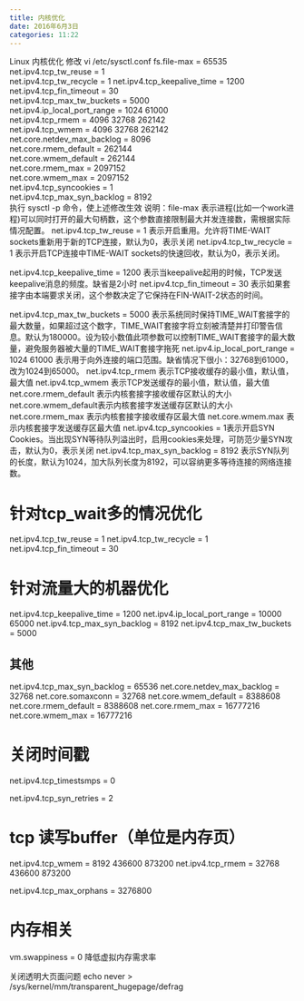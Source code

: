 ```yaml
---
title: 内核优化
date: 2016年6月3日
categories: 11:22
---
```


Linux 内核优化
修改 vi /etc/sysctl.conf
fs.file-max = 65535  
net.ipv4.tcp_tw_reuse = 1  
net.ipv4.tcp_tw_recycle = 1
net.ipv4.tcp_keepalive_time = 1200  
net.ipv4.tcp_fin_timeout = 30  
net.ipv4.tcp_max_tw_buckets = 5000  
net.ipv4.ip_local_port_range = 1024 61000  
net.ipv4.tcp_rmem = 4096 32768 262142  
net.ipv4.tcp_wmem = 4096 32768 262142  
net.core.netdev_max_backlog = 8096  
net.core.rmem_default = 262144  
net.core.wmem_default = 262144  
net.core.rmem_max = 2097152  
net.core.wmem_max = 2097152  
net.ipv4.tcp_syncookies = 1  
net.ipv4.tcp_max_syn_backlog = 8192  
执行 sysctl -p 命令，使上述修改生效
说明：file-max 表示进程(比如一个work进程)可以同时打开的最大句柄数，这个参数直接限制最大并发连接数，需根据实际情况配置。
net.ipv4.tcp_tw_reuse = 1   表示开启重用。允许将TIME-WAIT sockets重新用于新的TCP连接，默认为0，表示关闭
net.ipv4.tcp_tw_recycle = 1  表示开启TCP连接中TIME-WAIT sockets的快速回收，默认为0，表示关闭。

net.ipv4.tcp_keepalive_time = 1200 表示当keepalive起用的时候，TCP发送keepalive消息的频度。缺省是2小时
net.ipv4.tcp_fin_timeout = 30 表示如果套接字由本端要求关闭，这个参数决定了它保持在FIN-WAIT-2状态的时间。

net.ipv4.tcp_max_tw_buckets = 5000   表示系统同时保持TIME_WAIT套接字的最大数量，如果超过这个数字，TIME_WAIT套接字将立刻被清楚并打印警告信息。默认为180000。设为较小数值此项参数可以控制TIME_WAIT套接字的最大数量，避免服务器被大量的TIME_WAIT套接字拖死
net.ipv4.ip_local_port_range = 1024 61000   表示用于向外连接的端口范围。缺省情况下很小：32768到61000，改为1024到65000。
net.ipv4.tcp_rmem 表示TCP接收缓存的最小值，默认值，最大值
net.ipv4.tcp_wmem 表示TCP发送缓存的最小值，默认值，最大值
net.core.rmem_default 表示内核套接字接收缓存区默认的大小
net.core.wmem_default表示内核套接字发送缓存区默认的大小
net.core.rmem_max  表示内核套接字接收缓存区最大值
net.core.wmem.max    表示内核套接字发送缓存区最大值
net.ipv4.tcp_syncookies = 1表示开启SYN Cookies。当出现SYN等待队列溢出时，启用cookies来处理，可防范少量SYN攻击，默认为0，表示关闭
net.ipv4.tcp_max_syn_backlog = 8192 表示SYN队列的长度，默认为1024，加大队列长度为8192，可以容纳更多等待连接的网络连接数。

# 针对tcp_wait多的情况优化
net.ipv4.tcp_tw_reuse = 1
net.ipv4.tcp_tw_recycle = 1
net.ipv4.tcp_fin_timeout = 30

# 针对流量大的机器优化
net.ipv4.tcp_keepalive_time = 1200
net.ipv4.ip_local_port_range = 10000 65000
net.ipv4.tcp_max_syn_backlog = 8192
net.ipv4.tcp_max_tw_buckets = 5000

## 其他 ##
net.ipv4.tcp_max_syn_backlog = 65536
net.core.netdev_max_backlog = 32768
net.core.somaxconn = 32768
net.core.wmem_default = 8388608
net.core.rmem_default = 8388608
net.core.rmem_max = 16777216
net.core.wmem_max = 16777216

# 关闭时间戳
net.ipv4.tcp_timestsmps = 0

net.ipv4.tcp_syn_retries = 2

# tcp 读写buffer（单位是内存页）
net.ipv4.tcp_wmem = 8192 436600 873200
net.ipv4.tcp_rmem  = 32768 436600 873200

net.ipv4.tcp_max_orphans = 3276800

# 内存相关
vm.swappiness = 0  降低虚拟内存需求率

关闭透明大页面问题
echo never > /sys/kernel/mm/transparent_hugepage/defrag
